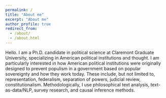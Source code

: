 ```yaml
---
permalink: /
title: "About me"
excerpt: "About me"
author_profile: true
redirect_from: 
  - /about/
  - /about.html
---
```


Hello. I am a Ph.D. candidate in political science at Claremont Graduate University, specializing in American political institutions and thought. I am particularly interested in how American political institutions were originally designed to prevent populism in a government based on popular sovereignty and how they work today. These include, but not limited to, representation, federalism, separation of powers, judicial review, constitutionalism. Methodologically, I use philosophical text analysis, text-as-data/NLP, survey research, and causal inference methods.
